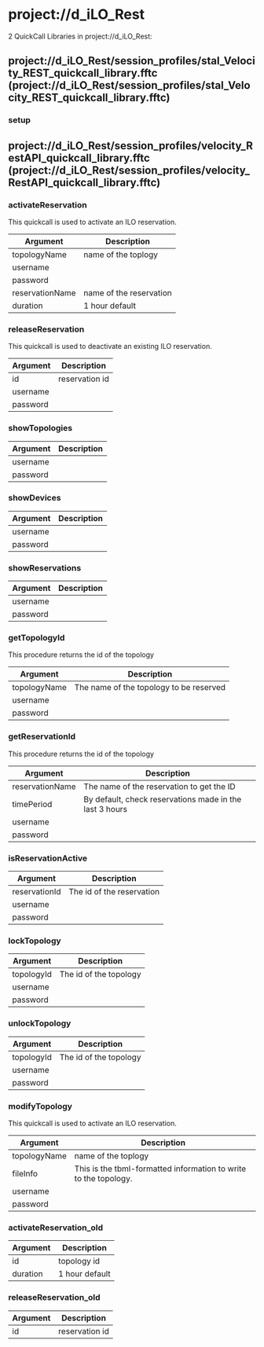 # project://d_iLO_Rest
2 QuickCall Libraries in project://d_iLO_Rest:
## project://d_iLO_Rest/session_profiles/stal_Velocity_REST_quickcall_library.fftc (project://d_iLO_Rest/session_profiles/stal_Velocity_REST_quickcall_library.fftc)

### setup
## project://d_iLO_Rest/session_profiles/velocity_RestAPI_quickcall_library.fftc (project://d_iLO_Rest/session_profiles/velocity_RestAPI_quickcall_library.fftc)

### activateReservation
This quickcall is used to activate an ILO reservation.

Argument | Description
------------ | -------------
topologyName | name of the toplogy
username | 
password | 
reservationName | name of the reservation
duration | 1 hour default
### releaseReservation
This quickcall is used to deactivate an existing ILO reservation.

Argument | Description
------------ | -------------
id | reservation id
username | 
password | 
### showTopologies

Argument | Description
------------ | -------------
username | 
password | 
### showDevices

Argument | Description
------------ | -------------
username | 
password | 
### showReservations

Argument | Description
------------ | -------------
username | 
password | 
### getTopologyId
This procedure returns the id of the topology 

Argument | Description
------------ | -------------
topologyName | The name of the topology to be reserved
username | 
password | 
### getReservationId
This procedure returns the id of the topology 

Argument | Description
------------ | -------------
reservationName | The name of the reservation to get the ID
timePeriod | By default, check reservations made in the last 3 hours
username | 
password | 
### isReservationActive

Argument | Description
------------ | -------------
reservationId | The id of the reservation
username | 
password | 
### lockTopology

Argument | Description
------------ | -------------
topologyId | The id of the topology
username | 
password | 
### unlockTopology

Argument | Description
------------ | -------------
topologyId | The id of the topology
username | 
password | 
### modifyTopology
This quickcall is used to activate an ILO reservation.

Argument | Description
------------ | -------------
topologyName | name of the toplogy
fileInfo | This is the tbml-formatted information to write to the topology.
username | 
password | 
### activateReservation_old

Argument | Description
------------ | -------------
id | topology id
duration | 1 hour default
### releaseReservation_old

Argument | Description
------------ | -------------
id | reservation id
